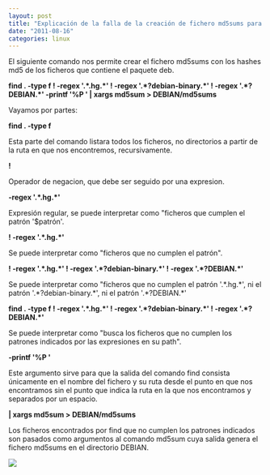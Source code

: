 ```yaml
---
layout: post
title: "Explicación de la falla de la creación de fichero md5sums para paquetes deb"
date: "2011-08-16"
categories: linux
---
```


El siguiente comando nos permite crear el fichero md5sums con los hashes md5 de los ficheros que contiene el paquete deb.  
  
**find . -type f ! -regex '.\*.hg.\*' ! -regex '.\*?debian-binary.\*' ! -regex '.\*?DEBIAN.\*' -printf '%P ' | xargs md5sum > DEBIAN/md5sums**  
  
Vayamos por partes:  
  
**find . -type f**  
  
Esta parte del comando listara todos los ficheros, no directorios a partir de la ruta en que nos encontremos, recursivamente.  
  
**!**  
  
Operador de negacion, que debe ser seguido por una expresion.  
  
**\-regex '.\*.hg.\*'**  
  
Expresión regular, se puede interpretar como "ficheros que cumplen el patrón '$patrón'.  
  
**! -regex '.\*.hg.\*'**  
  
Se puede interpretar como "ficheros que no cumplen el patrón".   
  
**! -regex '.\*.hg.\*' ! -regex '.\*?debian-binary.\*' ! -regex '.\*?DEBIAN.\*'**  
  
Se puede interpretar como "ficheros que no cumplen el patrón '.\*.hg.\*', ni el patrón '.\*?debian-binary.\*', ni el patrón '.\*?DEBIAN.\*'  
  
**find . -type f ! -regex '.\*.hg.\*' ! -regex '.\*?debian-binary.\*' ! -regex '.\*?DEBIAN.\*'**  
  
Se puede interpretar como "busca los ficheros que no cumplen los patrones indicados por las expresiones en su path".  
  
**\-printf '%P '**  
  
Este argumento sirve para que la salida del comando find consista únicamente en el nombre del fichero y su ruta desde el punto en que nos encontramos sin el punto que indica la ruta en la que nos encontramos y separados por un espacio.  
  
**| xargs md5sum > DEBIAN/md5sums**  
  
Los ficheros encontrados por find que no cumplen los patrones indicados son pasados como argumentos al comando md5sum cuya salida genera el fichero md5sums en el directorio DEBIAN.  

![](https://blogger.googleusercontent.com/tracker/3262098284547378612-3964113644876960417?l=tablondesastre.blogspot.com)
